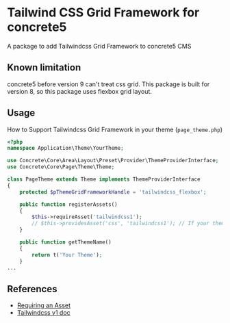 # Tailwind CSS Grid Framework for concrete5

A package to add Tailwindcss Grid Framework to concrete5 CMS

## Known limitation

concrete5 before version 9 can't treat css grid. This package is built for version 8, so this package uses flexbox grid layout.

## Usage

How to Support Tailwindcss Grid Framework in your theme (`page_theme.php`)

```php
<?php
namespace Application\Theme\YourTheme;

use Concrete\Core\Area\Layout\Preset\Provider\ThemeProviderInterface;
use Concrete\Core\Page\Theme\Theme;

class PageTheme extends Theme implements ThemeProviderInterface
{
    protected $pThemeGridFrameworkHandle = 'tailwindcss_flexbox';

    public function registerAssets()
    {
        $this->requireAsset('tailwindcss1');
        // $this->providesAsset('css', 'tailwindcss1'); // If your theme already loaded tailwindcss, remove this comment out.
    }

    public function getThemeName()
    {
        return t('Your Theme');
    }
...
```

## References

* [Requiring an Asset](https://documentation.concrete5.org/developers/assets/requiring-an-asset) 
* [Tailwindcss v1 doc](https://v1.tailwindcss.com/docs)
